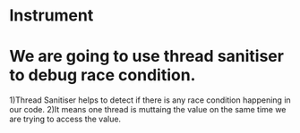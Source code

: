 # Instrument
# We are going to use thread sanitiser to debug race condition.

1)Thread Sanitiser helps to detect if there is any race condition happening in our code.
2)It means one thread is muttaing the value on the same time we are trying to access the value.

